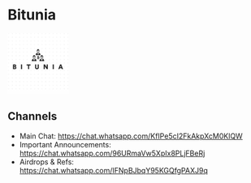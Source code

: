 # Bitunia
<img src="bitunia-logo.png" alt="Bitunia Logo" style="width: 120px;"/>


## Channels
* Main Chat: <a href="https://chat.whatsapp.com/KfIPe5cI2FkAkpXcM0KlQW">https://chat.whatsapp.com/KfIPe5cI2FkAkpXcM0KlQW</a>
* Important Announcements: https://chat.whatsapp.com/96URmaVw5XpIx8PLjFBeRj
* Airdrops & Refs: https://chat.whatsapp.com/IFNpBJbqY95KGQfgPAXJ9q
